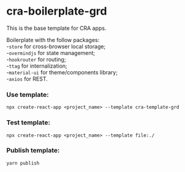 # cra-boilerplate-grd

This is the base template for CRA apps.

Boilerplate with the follow packages:<br/>
-`store` for cross-browser local storage;<br />
-`overmindjs` for state management;<br />
-`hookrouter` for routing;<br />
-`ttag` for internalization;<br />
-`material-ui` for theme/components library;<br />
-`axios` for REST.

### Use template:
`npx create-react-app <project_name> --template cra-template-grd`

### Test template:
`npx create-react-app <project_name> --template file:./`

### Publish template:
`yarn publish`
